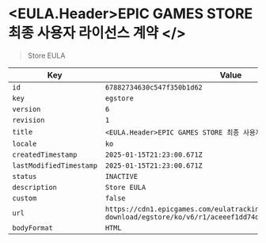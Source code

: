 # <EULA.Header>EPIC GAMES STORE 최종 사용자 라이선스 계약 </>

> Store EULA

| Key | Value |
| --- | ----- |
| `id` | `67882734630c547f350b1d62` |
| `key` | `egstore` |
| `version` | `6` |
| `revision` | `1` |
| `title` | `<EULA.Header>EPIC GAMES STORE 최종 사용자 라이선스 계약 </>` |
| `locale` | `ko` |
| `createdTimestamp` | `2025-01-15T21:23:00.671Z` |
| `lastModifiedTimestamp` | `2025-01-15T21:23:00.671Z` |
| `status` | `INACTIVE` |
| `description` | `Store EULA` |
| `custom` | `false` |
| `url` | `https://cdn1.epicgames.com/eulatracking-download/egstore/ko/v6/r1/aceeef1dd74dbde374c4863ec50cc2f3.pdf` |
| `bodyFormat` | `HTML` |

